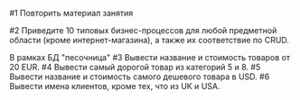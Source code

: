 #1 Повторить материал занятия

#2 Приведите 10 типовых бизнес-процессов для любой предметной области (кроме интернет-магазина), а также их соответствие по CRUD.

В рамках БД "песочница"
#3 Вывести название и стоимость товаров от 20 EUR.
#4 Вывести самый дорогой товар из категорий 5 и 8.
#5 Вывести название и стоимость самого дешевого товара в USD.
#6 Вывести имена клиентов, кроме тех, что из UK и USA.